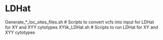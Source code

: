 # LDHat
Generate_\*_loc_sites_files.sh # Scripts to convert vcfs into input for LDHat for XY and XYY cytotypes
XYlik_LDHat.sh # Scripts to run LDHat for XY and XYY cytotypes